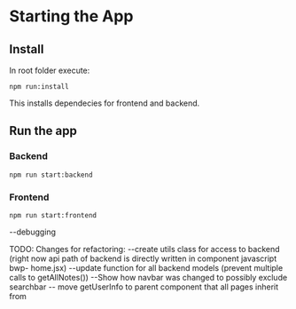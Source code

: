 # Starting the App

## Install

In root folder execute:

```
npm run:install
```

This installs dependecies for frontend and backend.

## Run the app

### Backend

```
npm run start:backend
```

### Frontend

```
npm run start:frontend
```

--debugging

TODO:
Changes for refactoring:
--create utils class for access to backend (right now api path of backend is directly written in component javascript bwp- home.jsx)
--update function for all backend models (prevent multiple calls to getAllNotes())
--Show how navbar was changed to possibly exclude searchbar
-- move getUserInfo to parent component that all pages inherit from
